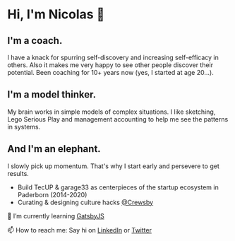 # Hi, I'm Nicolas 👋

## I'm a coach.

I have a knack for spurring self-discovery and increasing self-efficacy in others.
Also it makes me very happy to see other people discover their potential.
Been coaching for 10+ years now (yes, I started at age 20...).

## I'm a model thinker.

My brain works in simple models of complex situations.
I like sketching, Lego Serious Play and management accounting to help me see the patterns in systems.

## And I'm an elephant.

I slowly pick up momentum. That's why I start early and persevere to get results.
- Build TecUP & garage33 as centerpieces of the startup ecosystem in Paderborn (2014-2020)
- Curating & designing culture hacks [@Crewsby](http://crewsby.com/)


🌱 I’m currently learning [GatsbyJS](https://www.gatsbyjs.com/)


📫 How to reach me: Say hi on [LinkedIn](https://www.linkedin.com/in/nicolas-megow/) or [Twitter](https://twitter.com/NicolasMegow)

<!--
**NicolasMegow/NicolasMegow** is a ✨ _special_ ✨ repository because its `README.md` (this file) appears on your GitHub profile.

Here are some ideas to get you started:

- 🔭 I’m currently working on ...
- 🌱 I’m currently learning ...
- 👯 I’m looking to collaborate on ...
- 🤔 I’m looking for help with ...
- 💬 Ask me about ...
- 📫 How to reach me: ...
- 😄 Pronouns: ...
- ⚡ Fun fact: ...
-->
